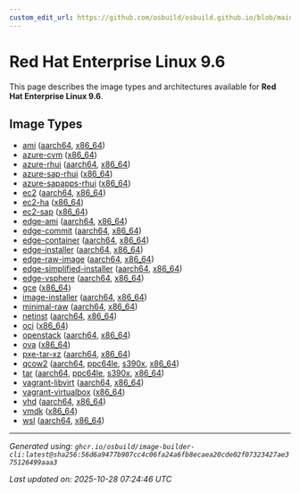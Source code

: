 ```yaml
---
custom_edit_url: https://github.com/osbuild/osbuild.github.io/blob/main/scripts/pull_image_descriptions.py
---
```


# Red Hat Enterprise Linux 9.6

<!--
[//]: # ( DO NOT MODIFY THIS FILE! )
[//]: # ( This content is generated by `scripts/pull_image_descriptions.py` )
[//]: # ( Generated on: 2025-10-28 07:24:46 UTC )
-->

This page describes the image types and architectures available for **Red Hat Enterprise Linux 9.6**.

## Image Types

- [ami](./ami.md) ([aarch64](./ami.md#aarch64), [x86_64](./ami.md#x86-64))
- [azure-cvm](./azure-cvm.md) ([x86_64](./azure-cvm.md#x86-64))
- [azure-rhui](./azure-rhui.md) ([aarch64](./azure-rhui.md#aarch64), [x86_64](./azure-rhui.md#x86-64))
- [azure-sap-rhui](./azure-sap-rhui.md) ([x86_64](./azure-sap-rhui.md#x86-64))
- [azure-sapapps-rhui](./azure-sapapps-rhui.md) ([x86_64](./azure-sapapps-rhui.md#x86-64))
- [ec2](./ec2.md) ([aarch64](./ec2.md#aarch64), [x86_64](./ec2.md#x86-64))
- [ec2-ha](./ec2-ha.md) ([x86_64](./ec2-ha.md#x86-64))
- [ec2-sap](./ec2-sap.md) ([x86_64](./ec2-sap.md#x86-64))
- [edge-ami](./edge-ami.md) ([aarch64](./edge-ami.md#aarch64), [x86_64](./edge-ami.md#x86-64))
- [edge-commit](./edge-commit.md) ([aarch64](./edge-commit.md#aarch64), [x86_64](./edge-commit.md#x86-64))
- [edge-container](./edge-container.md) ([aarch64](./edge-container.md#aarch64), [x86_64](./edge-container.md#x86-64))
- [edge-installer](./edge-installer.md) ([aarch64](./edge-installer.md#aarch64), [x86_64](./edge-installer.md#x86-64))
- [edge-raw-image](./edge-raw-image.md) ([aarch64](./edge-raw-image.md#aarch64), [x86_64](./edge-raw-image.md#x86-64))
- [edge-simplified-installer](./edge-simplified-installer.md) ([aarch64](./edge-simplified-installer.md#aarch64), [x86_64](./edge-simplified-installer.md#x86-64))
- [edge-vsphere](./edge-vsphere.md) ([aarch64](./edge-vsphere.md#aarch64), [x86_64](./edge-vsphere.md#x86-64))
- [gce](./gce.md) ([x86_64](./gce.md#x86-64))
- [image-installer](./image-installer.md) ([aarch64](./image-installer.md#aarch64), [x86_64](./image-installer.md#x86-64))
- [minimal-raw](./minimal-raw.md) ([aarch64](./minimal-raw.md#aarch64), [x86_64](./minimal-raw.md#x86-64))
- [netinst](./netinst.md) ([aarch64](./netinst.md#aarch64), [x86_64](./netinst.md#x86-64))
- [oci](./oci.md) ([x86_64](./oci.md#x86-64))
- [openstack](./openstack.md) ([aarch64](./openstack.md#aarch64), [x86_64](./openstack.md#x86-64))
- [ova](./ova.md) ([x86_64](./ova.md#x86-64))
- [pxe-tar-xz](./pxe-tar-xz.md) ([aarch64](./pxe-tar-xz.md#aarch64), [x86_64](./pxe-tar-xz.md#x86-64))
- [qcow2](./qcow2.md) ([aarch64](./qcow2.md#aarch64), [ppc64le](./qcow2.md#ppc64le), [s390x](./qcow2.md#s390x), [x86_64](./qcow2.md#x86-64))
- [tar](./tar.md) ([aarch64](./tar.md#aarch64), [ppc64le](./tar.md#ppc64le), [s390x](./tar.md#s390x), [x86_64](./tar.md#x86-64))
- [vagrant-libvirt](./vagrant-libvirt.md) ([aarch64](./vagrant-libvirt.md#aarch64), [x86_64](./vagrant-libvirt.md#x86-64))
- [vagrant-virtualbox](./vagrant-virtualbox.md) ([x86_64](./vagrant-virtualbox.md#x86-64))
- [vhd](./vhd.md) ([aarch64](./vhd.md#aarch64), [x86_64](./vhd.md#x86-64))
- [vmdk](./vmdk.md) ([x86_64](./vmdk.md#x86-64))
- [wsl](./wsl.md) ([aarch64](./wsl.md#aarch64), [x86_64](./wsl.md#x86-64))


---
*Generated using: `ghcr.io/osbuild/image-builder-cli:latest@sha256:56d6a9477b907cc4c06fa24a6fb8ecaea20cde02f07323427ae375126499aaa3`*

*Last updated on: 2025-10-28 07:24:46 UTC*
